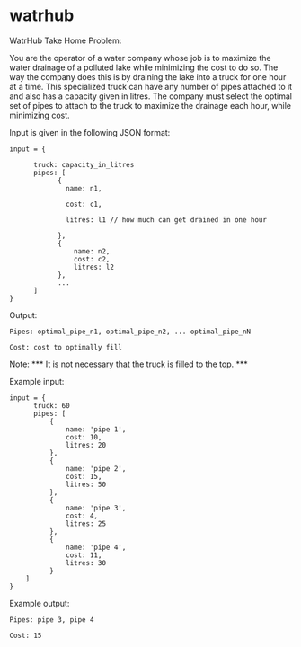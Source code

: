# watrhub

WatrHub Take Home Problem:



You are the operator of a water company whose job is to maximize the water drainage of a polluted lake while minimizing the cost to do so. The way the company does this is by draining the lake into a truck for one hour at a time. This specialized truck can have any number of pipes attached to it and also has a capacity given in litres. The company must select the optimal set of pipes to attach to the truck to maximize the drainage each hour, while minimizing cost.



Input is given in the following JSON format:
```
input = {

      truck: capacity_in_litres
      pipes: [
            {
              name: n1,

              cost: c1,

              litres: l1 // how much can get drained in one hour

            },
            {
                name: n2,
                cost: c2,
                litres: l2
            },
            ...
      ]
}
```


Output:
```
Pipes: optimal_pipe_n1, optimal_pipe_n2, ... optimal_pipe_nN

Cost: cost to optimally fill
```

Note: *** It is not necessary that the truck is filled to the top. ***

Example input:
```
input = {
      truck: 60
      pipes: [
          {
              name: 'pipe 1',
              cost: 10,
              litres: 20
          },
          {
              name: 'pipe 2',
              cost: 15,
              litres: 50
          },
          {
              name: 'pipe 3',
              cost: 4,
              litres: 25
          },
          {
              name: 'pipe 4',
              cost: 11,
              litres: 30
          }
    ]
}
```

Example output:
```
Pipes: pipe 3, pipe 4

Cost: 15
```
